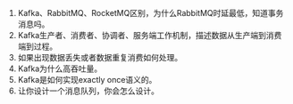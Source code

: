 1. Kafka、RabbitMQ、RocketMQ区别，为什么RabbitMQ时延最低，知道事务消息吗。
2. Kafka生产者、消费者、协调者、服务端工作机制，描述数据从生产端到消费端到过程。
3. 如果出现数据丢失或者数据重复消费如何处理。
4. Kafka为什么高吞吐量。
5. Kafka是如何实现exactly once语义的。
6. 让你设计一个消息队列，你会怎么设计。